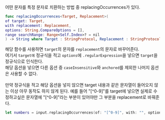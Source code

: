 어떤 문자를 특정 문자로 치환하는 방법 중 replacingOccurrences가 있다.
```swift
func replacingOccurrences<Target, Replacement>(
of target: Target, 
with replacement: Replacement, 
options: String.CompareOptions = [], 
range searchRange: Range<Self.Index>? = nil
) -> String where Target : StringProtocol, Replacement : StringProtocol
```

해당 함수를 사용하면 
`target`의 문자를 `replacement`의 문자로 바꾸어준다. \
여기서 `target에` 정규식을 적고 `options`에 `.regularExpression`을 넣으면 `target`을 정규식으로 인식한다. \
해당 옵션을 넣으면 다른 옵션 중 `caseInsensitive`와 `anchored`를 제외한 나머지 옵션은 사용할 수 없다. \
\
만약 정규식을 적고 해당 옵션을 넣지 않으면 target 내용과 같은 문자열이 들어오지 않는 이상 아무 동작도 하지 않게 된다. 
예를 들어 "[^0-9]"를 target에 넣으면 실제로 수정하고싶은 문자열에 "[^0-9]"라는 부분이 있어야만 그 부분을 replacement로 바꿔준다. 

```swift
let numbers = input.replacingOccurrences(of: "[^0-9]", with: "", options: .regularExpression)
```
